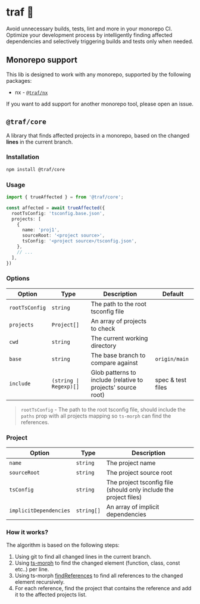 # traf 🚀

Avoid unnecessary builds, tests, lint and more in your monorepo CI. Optimize your development process by intelligently finding affected dependencies and selectively triggering builds and tests only when needed.

## Monorepo support

This lib is designed to work with any monorepo, supported by the following packages:

- nx - [`@traf/nx`](https://github.com/lemonade-hq/traf#trafnx)

If you want to add support for another monorepo tool, please open an issue.

## `@traf/core`

A library that finds affected projects in a monorepo, based on the changed **lines** in the current branch.

### Installation

```bash
npm install @traf/core
```

### **Usage**

```ts
import { trueAffected } = from '@traf/core';

const affected = await trueAffected({
  rootTsConfig: 'tsconfig.base.json',
  projects: [
    {
      name: 'proj1',
      sourceRoot: '<project source>',
      tsConfig: '<project source>/tsconfig.json',
    },
    // ...
  ],
})
```

### **Options**

| Option         | Type                    | Description                                                  | Default           |
| -------------- | ----------------------- | ------------------------------------------------------------ | ----------------- |
| `rootTsConfig` | `string`                | The path to the root tsconfig file                           |                   |
| `projects`     | `Project[]`             | An array of projects to check                                |                   |
| `cwd`          | `string`                | The current working directory                                |                   |
| `base`         | `string`                | The base branch to compare against                           | `origin/main`     |
| `include`      | `(string \| Regexp)[]`  | Glob patterns to include (relative to projects' source root) | spec & test files |

> `rootTsConfig` - The path to the root tsconfig file, should include the `paths` prop with all projects mapping so `ts-morph` can find the references.

### **Project**

| Option                 | Type       | Description                                                       |
| ---------------------- | ---------- | ----------------------------------------------------------------- |
| `name`                 | `string`   | The project name                                                  |
| `sourceRoot`           | `string`   | The project source root                                           |
| `tsConfig`             | `string`   | The project tsconfig file (should only include the project files) |
| `implicitDependencies` | `string[]` | An array of implicit dependencies                                 |

### How it works?

The algorithm is based on the following steps:

1. Using git to find all changed lines in the current branch.
2. Using [ts-morph](https://ts-morph.com/) to find the changed element (function, class, const etc..) per line.
3. Using ts-morph [findReferences](https://ts-morph.com/navigation/finding-references#finding-referencing-nodes) to find all references to the changed element recursively.
4. For each reference, find the project that contains the reference and add it to the affected projects list.
